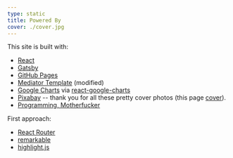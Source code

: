 ```yaml
---
type: static
title: Powered By
cover: ./cover.jpg
---
```

This site is built with:
* [React](https://reactjs.org/)
* [Gatsby](https://www.gatsbyjs.com/)
* [GitHub Pages](https://pages.github.com/)
* [Mediator Template](https://github.com/dirkfabisch/mediator) (modified)
* [Google Charts](https://developers.google.com/chart/) via [react-google-charts](https://www.npmjs.com/package/react-google-charts)
* [Pixabay](https://pixabay.com/) -- thank you for all these pretty cover photos (this page [cover](https://pixabay.com/en/solarpark-wind-park-renewable-energy-1288842/)).
* [Programming, Motherfucker](http://programming-motherfucker.com/)

First approach:
* [React Router](https://reacttraining.com/react-router/)
* [remarkable](https://github.com/jonschlinkert/remarkable)
* [highlight.js](https://highlightjs.org/)
